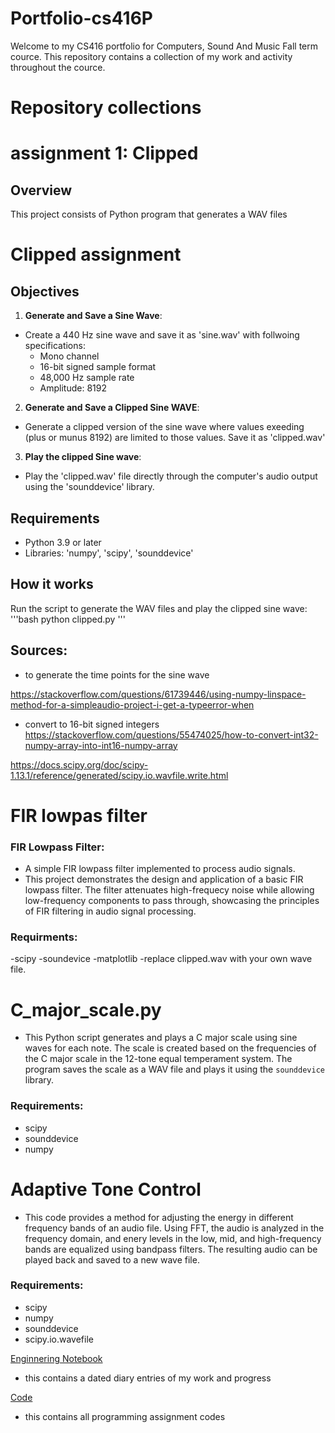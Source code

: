# Portfolio-cs416P

Welcome to my CS416 portfolio for Computers, Sound And Music Fall term cource. This repository contains a collection of my work and activity throughout the cource. 

# Repository collections 

# assignment 1: Clipped 

## Overview 
This project consists of Python program that generates a WAV files 

# Clipped assignment 
## Objectives 
1. **Generate and Save a Sine Wave**: 
- Create a 440 Hz sine wave and save it as 'sine.wav' with follwoing specifications: 
	- Mono channel 
	- 16-bit signed sample format 
	- 48,000 Hz sample rate 
	- Amplitude: 8192
2. **Generate and Save a Clipped Sine WAVE**: 
- Generate a clipped version of the sine wave where values exeeding (plus or munus 8192) are limited to those values. Save it as 'clipped.wav'

3. **Play the clipped Sine wave**: 
- Play the 'clipped.wav' file directly through the computer's audio output using the 'sounddevice' library. 

## Requirements 
- Python 3.9 or later
- Libraries: 'numpy', 'scipy', 'sounddevice' 

## How it works 

Run the script to generate the WAV files and play the clipped sine wave: 
'''bash 
python clipped.py
'''
## Sources:

- to generate the time points for the sine wave

https://stackoverflow.com/questions/61739446/using-numpy-linspace-method-for-a-simpleaudio-project-i-get-a-typeerror-when

- convert to 16-bit signed integers 
https://stackoverflow.com/questions/55474025/how-to-convert-int32-numpy-array-into-int16-numpy-array

https://docs.scipy.org/doc/scipy-1.13.1/reference/generated/scipy.io.wavfile.write.html


# FIR lowpas filter 
### FIR Lowpass Filter:
- A simple FIR lowpass filter implemented to process audio signals.  
- This project demonstrates the design and application of a basic FIR lowpass filter. The filter attenuates high-frequecy noise while allowing low-frequency components to pass through, showcasing the principles of FIR filtering in audio signal processing. 
### Requirments: 
-scipy
-soundevice 
-matplotlib
-replace clipped.wav with your own wave file. 

# C_major_scale.py
- This Python script generates and plays a C major scale using sine waves for each note. The scale is created based on the frequencies of the C major scale in the 12-tone equal temperament system. The program saves the scale as a WAV file and plays it using the `sounddevice` library.

### Requirements: 
- scipy
- sounddevice
- numpy

# Adaptive Tone Control
- This code provides a method for adjusting the energy in different frequency bands of an audio file. Using FFT, the audio is analyzed in the frequency domain, and enery levels in the low, mid, and high-frequency bands are equalized using bandpass filters. The resulting audio can be played back and saved to a new wave file. 

### Requirements: 
- scipy
- numpy
- sounddevice
- scipy.io.wavefile

[Enginnering Notebook](notebook.md)
- this contains a dated diary entries of my work and progress 

[Code](code/)
- this contains all programming assignment codes 


